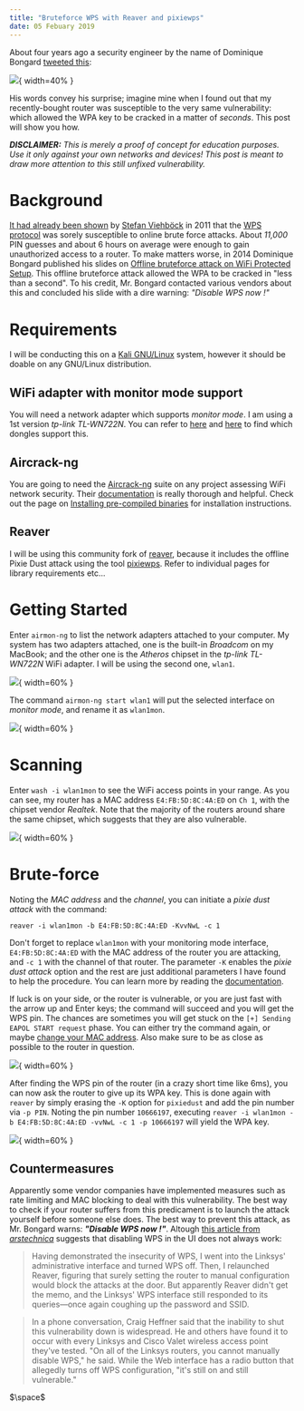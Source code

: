 ```yaml
---
title: "Bruteforce WPS with Reaver and pixiewps"
date: 05 Febuary 2019
---
```


About four years ago a security engineer by the name of Dominique Bongard [tweeted this](https://web.archive.org/web/20160801084256/https://twitter.com/Reversity/status/490978005859454978):

![](images/tweet.jpg){ width=40% }

His words convey his surprise; imagine mine when I found out that my recently-bought router was susceptible to the very same vulnerability: which allowed the WPA key to be cracked in a matter of _seconds_. This post will show you how.

***DISCLAIMER:*** *This is merely a proof of concept for education purposes. Use it only against your own networks and devices! This post is meant to draw more attention to this still unfixed vulnerability.*

# Background

[It had already been shown](https://sviehb.files.wordpress.com/2011/12/viehboeck_wps.pdf) by [Stefan Viehböck](https://twitter.com/sviehb?lang=en) in 2011 that the [WPS protocol](https://en.wikipedia.org/wiki/Wi-Fi_Protected_Setup) was sorely susceptible to online brute force attacks. About _11,000_ PIN guesses and about 6 hours on average were enough to gain unauthorized access to a router. To make matters worse, in 2014 Dominique Bongard published his slides on [Offline bruteforce attack on WiFi Protected Setup](http://archive.hack.lu/2014/Hacklu2014_offline_bruteforce_attack_on_wps.pdf). This offline bruteforce attack allowed the WPA to be cracked in "less than a second". To his credit, Mr. Bongard contacted various vendors about this and concluded his slide with a dire warning: _"Disable WPS now !"_

# Requirements

I will be conducting this on a [Kali GNU/Linux](https://www.kali.org) system, however it should be doable on any GNU/Linux distribution.

## WiFi adapter with monitor mode support

You will need a network adapter which supports _monitor mode_. I am using a 1st version _tp-link TL-WN722N_. You can refer to [here](https://null-byte.wonderhowto.com/how-to/buy-best-wireless-network-adapter-for-wi-fi-hacking-2019-0178550/) and [here](https://www.wirelesshack.org/best-kali-linux-compatible-usb-adapter-dongles.html) to find which dongles support this.

## Aircrack-ng

You are going to need the [Aircrack-ng](https://www.aircrack-ng.org) suite on any project assessing WiFi network security. Their [documentation](https://www.aircrack-ng.org/doku.php?id=getting_started) is really thorough and helpful. Check out the page on [Installing pre-compiled binaries](https://www.aircrack-ng.org/doku.php?id=install_aircrack#installing_pre-compiled_binaries) for installation instructions.

## Reaver

I will be using this community fork of [reaver](https://github.com/t6x/reaver-wps-fork-t6x), because it includes the offline Pixie Dust attack using the tool [pixiewps](https://github.com/wiire-a/pixiewps). Refer to individual pages for library requirements etc...

# Getting Started

Enter `airmon-ng` to list the network adapters attached to your computer. My system has two adapters attached, one is the built-in _Broadcom_ on my MacBook; and the other one is the _Atheros_ chipset in the _tp-link TL-WN722N_ WiFi adapter. I will be using the second one, `wlan1`.

![](images/mon0.png){ width=60% }

The command `airmon-ng start wlan1` will put the selected interface on *monitor mode*, and rename it as `wlan1mon`.

![](images/mon1.png){ width=60% }

# Scanning

Enter `wash -i wlan1mon` to see the WiFi access points in your range. As you can see, my router has a MAC address `E4:FB:5D:8C:4A:ED` on `Ch 1`, with the chipset vendor _Realtek_. Note that the majority of the routers around share the same chipset, which suggests that they are also vulnerable.

![](images/wash.png){ width=60% }

# Brute-force

Noting the _MAC address_ and the _channel_, you can initiate a *pixie dust attack* with the command:

`reaver -i wlan1mon -b E4:FB:5D:8C:4A:ED -KvvNwL -c 1`

Don't forget to replace `wlan1mon` with your monitoring mode interface, `E4:FB:5D:8C:4A:ED` with the MAC address of the router you are attacking, and `-c 1` with the channel of that router. The parameter `-K` enables the *pixie dust attack* option and the rest are just additional parameters I have found to help the procedure. You can learn more by reading the [documentation](https://github.com/t6x/reaver-wps-fork-t6x).

If luck is on your side, or the router is vulnerable, or you are just fast with the arrow up and Enter keys; the command will succeed and you will get the WPS pin. The chances are sometimes you will get stuck on the `[+] Sending EAPOL START request` phase. You can either try the command again, or maybe [change your MAC address](https://github.com/alobbs/macchanger). Also make sure to be as close as possible to the router in question.

![](images/wps.png){ width=60% }

After finding the WPS pin of the router (in a crazy short time like 6ms), you can now ask the router to give up its WPA key. This is done again with `reaver` by simply erasing the `-K` option for `pixiedust` and add the pin number via `-p PIN`. Noting the pin number `10666197`, executing `reaver -i wlan1mon -b E4:FB:5D:8C:4A:ED -vvNwL -c 1 -p 10666197` will yield the WPA key.

![](images/fin.png){ width=60% }

## Countermeasures

Apparently some vendor companies have implemented measures such as rate limiting and MAC blocking to deal with this vulnerability. The best way to check if your router suffers from this predicament is to launch the attack yourself before someone else does. The best way to prevent this attack, as Mr. Bongard warns: **_"Disable WPS now !"_**. Altough [this article from _arstechnica_](https://arstechnica.com/information-technology/2012/01/hands-on-hacking-wifi-protected-setup-with-reaver/) suggests that disabling WPS in the UI does not always work:

> Having demonstrated the insecurity of WPS, I went into the Linksys' administrative interface and turned WPS off. Then, I relaunched Reaver, figuring that surely setting the router to manual configuration would block the attacks at the door. But apparently Reaver didn't get the memo, and the Linksys' WPS interface still responded to its queries—once again coughing up the password and SSID.

> In a phone conversation, Craig Heffner said that the inability to shut this vulnerability down is widespread. He and others have found it to occur with every Linksys and Cisco Valet wireless access point they've tested. "On all of the Linksys routers, you cannot manually disable WPS," he said. While the Web interface has a radio button that allegedly turns off WPS configuration, "it's still on and still vulnerable."

$\space$
